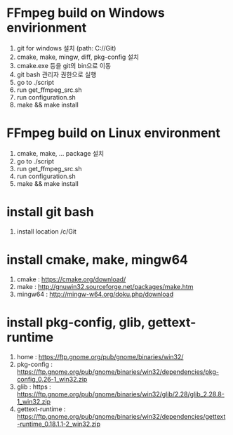 # FFmpeg build on Windows envirionment
1. git for windows 설치 (path: C://Git)
2. cmake, make, mingw, diff, pkg-config 설치
4. cmake.exe 등을 git의 bin으로 이동
5. git bash 관리자 권한으로 실행
6. go to ./script
7. run get_ffmpeg_src.sh
8. run configuration.sh
9. make && make install

# FFmpeg build on Linux environment
1. cmake, make, ... package 설치
2. go to ./script
3. run get_ffmpeg_src.sh
4. run configuration.sh
5. make && make install

# install git bash
1. install location /c/Git

# install cmake, make, mingw64
1. cmake : https://cmake.org/download/
2. make : http://gnuwin32.sourceforge.net/packages/make.htm
3. mingw64 : http://mingw-w64.org/doku.php/download

# install pkg-config, glib, gettext-runtime
1. home : https://ftp.gnome.org/pub/gnome/binaries/win32/
2. pkg-config : https://ftp.gnome.org/pub/gnome/binaries/win32/dependencies/pkg-config_0.26-1_win32.zip
3. glib : https : https://ftp.gnome.org/pub/gnome/binaries/win32/glib/2.28/glib_2.28.8-1_win32.zip
4. gettext-runtime : https://ftp.gnome.org/pub/gnome/binaries/win32/dependencies/gettext-runtime_0.18.1.1-2_win32.zip
